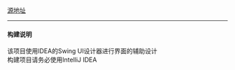 [源地址](https://github.com/ZeroTwo-CHEN/design)
***
#### 构建说明
该项目使用IDEA的Swing UI设计器进行界面的辅助设计  
构建项目请务必使用IntelliJ IDEA


